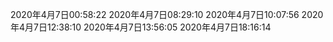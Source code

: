 2020年4月7日00:58:22
2020年4月7日08:29:10
2020年4月7日10:07:56
2020年4月7日12:38:10
2020年4月7日13:56:05
2020年4月7日18:16:14